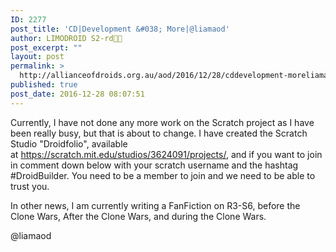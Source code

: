 ```yaml
---
ID: 2277
post_title: 'CD|Development &#038; More|@liamaod'
author: LIMODROID S2-rd🔭🔬
post_excerpt: ""
layout: post
permalink: >
  http://allianceofdroids.org.au/aod/2016/12/28/cddevelopment-moreliamaod/
published: true
post_date: 2016-12-28 08:07:51
---
```

Currently, I have not done any more work on the Scratch project as I have been really busy, but that is about to change. I have created the Scratch Studio "Droidfolio", available at https://scratch.mit.edu/studios/3624091/projects/, and if you want to join in comment down below with your scratch username and the hashtag #DroidBuilder. You need to be a member to join and we need to be able to trust you.

In other news, I am currently writing a FanFiction on R3-S6, before the Clone Wars, After the Clone Wars, and during the Clone Wars.

@liamaod